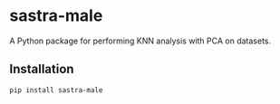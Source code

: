 # sastra-male

A Python package for performing KNN analysis with PCA on datasets.

## Installation

```sh
pip install sastra-male

